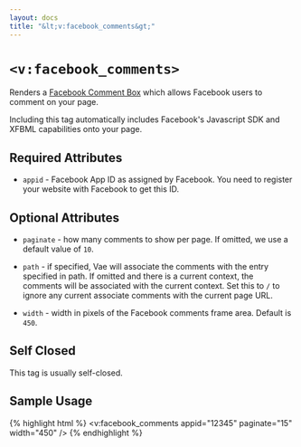 ```yaml
---
layout: docs
title: "&lt;v:facebook_comments&gt;"
---
```


# `<v:facebook_comments>`

Renders a [Facebook Comment
Box](http://developers.facebook.com/docs/reference/plugins/comments)
which allows Facebook users to comment on your page.

Including this tag automatically includes Facebook's Javascript SDK and
XFBML capabilities onto your page.

## Required Attributes

-   `appid` - Facebook App ID as assigned by Facebook. You need to
    register your website with Facebook to get this ID.

## Optional Attributes

-   `paginate` - how many comments to show per page. If omitted, we use
    a default value of `10`.

-   `path` - if specified, Vae will associate the comments with the
    entry specified in path. If omitted and there is a current context,
    the comments will be associated with the current context. Set this
    to `/` to ignore any current associate comments with the current
    page URL.

-   `width` - width in pixels of the Facebook comments frame area.
    Default is `450`.

## Self Closed

This tag is usually self-closed.

## Sample Usage

{% highlight html %}
<v:facebook_comments appid="12345" paginate="15" width="450" />
{% endhighlight %}
